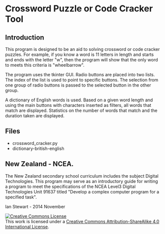# Crossword Puzzle or Code Cracker Tool

## Introduction

This program is designed to be an aid to solving crossword or code cracker puzzles. For example, if you know a word is 11 letters in length and starts and ends with the letter "w", then the program will show that the only word to meets this criteria is "wheelbarrow".

The program uses the tkinter GUI. Radio buttons are placed into two lists. The index of the list is used to point to specific buttons. The selection from one group of radio buttons is passed to the selected button in the other group. 

A dictionary of English words is used. Based on a given word length and using the main buttons with characters inserted as filters, all words that match are displayed. Statistics on the number of words that match and the duration taken are displayed.

## Files
* crossword_cracker.py
* dictionary-british-english

## New Zealand - NCEA.
The New Zealand secondary school curriculum includes the subject Digital Technologies. This program may serve as an introductory guide for writing a program to meet the specifications of the NCEA Level3 Digital Technologies Unit 91637 titled "Develop a complex computer program for a specified task".


Ian Stewart - 2014 November  

<a rel="license" href="http://creativecommons.org/licenses/by-sa/4.0/"><img alt="Creative Commons License" style="border-width:0" src="https://i.creativecommons.org/l/by-sa/4.0/88x31.png" /></a><br />This work is licensed under a <a rel="license" href="http://creativecommons.org/licenses/by-sa/4.0/">Creative Commons Attribution-ShareAlike 4.0 International License</a>.
